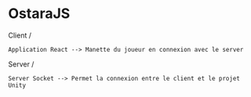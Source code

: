 # OstaraJS

Client / 
  
    Application React --> Manette du joueur en connexion avec le server
    
Server / 

    Server Socket --> Permet la connexion entre le client et le projet Unity
